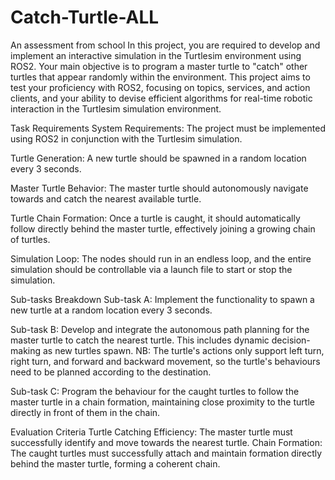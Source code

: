 # Catch-Turtle-ALL
An assessment from school
In this project, you are required to develop and implement an interactive simulation in 
the Turtlesim environment using ROS2. Your main objective is to program a master 
turtle to "catch" other turtles that appear randomly within the environment. This 
project aims to test your proficiency with ROS2, focusing on topics, services, and 
action clients, and your ability to devise efficient algorithms for real-time robotic 
interaction in the Turtlesim simulation environment.

Task Requirements
System Requirements: The project must be implemented using ROS2 in 
conjunction with the Turtlesim simulation.

Turtle Generation: A new turtle should be spawned in a random location every 3 
seconds.

Master Turtle Behavior: The master turtle should autonomously navigate towards 
and catch the nearest available turtle.

Turtle Chain Formation: Once a turtle is caught, it should automatically follow 
directly behind the master turtle, effectively joining a growing chain of turtles.

Simulation Loop: The nodes should run in an endless loop, and the entire 
simulation should be controllable via a launch file to start or stop the simulation.

Sub-tasks Breakdown
Sub-task A: Implement the functionality to spawn a new turtle at a 
random location every 3 seconds.

Sub-task B: Develop and integrate the autonomous path planning for the 
master turtle to catch the nearest turtle. This includes dynamic decision-making as 
new turtles spawn. NB: The turtle's actions only support left turn, right turn, and 
forward and backward movement, so the turtle's behaviours need to be planned 
according to the destination.

Sub-task C: Program the behaviour for the caught turtles to follow the 
master turtle in a chain formation, maintaining close proximity to the turtle directly in 
front of them in the chain.

Evaluation Criteria
Turtle Catching Efficiency: The master turtle must successfully identify and move towards 
the nearest turtle.
Chain Formation: The caught turtles must successfully attach and maintain formation 
directly behind the master turtle, forming a coherent chain.
